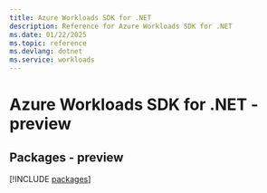 ```yaml
---
title: Azure Workloads SDK for .NET
description: Reference for Azure Workloads SDK for .NET
ms.date: 01/22/2025
ms.topic: reference
ms.devlang: dotnet
ms.service: workloads
---
```

# Azure Workloads SDK for .NET - preview
## Packages - preview
[!INCLUDE [packages](workloads-index.md)]